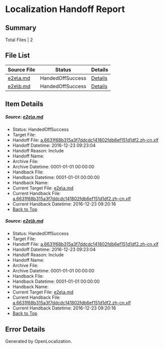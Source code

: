 # <a name='report-top'></a> Localization Handoff Report

## Summary
 Total Files | 2

## File List
 Source File | Status | Details 
 ----------- | ------ | ------- 
 [e2e\a.md](https://github.com/OpenLocalizationTestOrg/ol-test0/blob/801ef7873828fd79c0fe3def7c5a01c46e3e33ba/e2e/a.md) | HandedOffSuccess | [Details](#f1d05b17d2f8cbce6e4f34335440b36bb7f4c2441)
 [e2e\b.md](https://github.com/OpenLocalizationTestOrg/ol-test0/blob/801ef7873828fd79c0fe3def7c5a01c46e3e33ba/e2e/b.md) | HandedOffSuccess | [Details](#f1d05b17d2f8cbce6e4f34335440b36bb7f4c2442)

## Item Details
##### <a name='f1d05b17d2f8cbce6e4f34335440b36bb7f4c2441'></a> Source: [e2e\a.md](https://github.com/OpenLocalizationTestOrg/ol-test0/blob/801ef7873828fd79c0fe3def7c5a01c46e3e33ba/e2e/a.md)
* Status: HandedOffSuccess
* Target File: 
* Handoff File: [a.6631f68b315a3f7ddcdc141802fdb6ef151d1df2.zh-cn.xlf](https://github.com/OpenLocalizationTestOrg/ol-test0-handoff/blob/d0724a73458cbf107fec10c4bcd0ffaf54a65fac/ol-handoff/OpenLocalizationTestOrg/ol-test0-zhcn/shujia/ht/a.6631f68b315a3f7ddcdc141802fdb6ef151d1df2.zh-cn.xlf)
* Handoff Datetime: 2016-12-23 09:23:04
* Handoff Reason: Include
* Handoff Name: 
* Archive File: 
* Archive Datetime: 0001-01-01 00:00:00
* Handback File: 
* Handback Datetime: 0001-01-01 00:00:00
* Handback Name: 
* Current Target File: [e2e\a.md](https://github.com/OpenLocalizationTestOrg/ol-test0-zhcn/blob/4f0c74d6b87ce2f65dd377dd480a7a247fadf5d1/e2e/a.md)
* Current Handback File: [a.6631f68b315a3f7ddcdc141802fdb6ef151d1df2.zh-cn.xlf](https://github.com/OpenLocalizationTestOrg/ol-test0-handback/blob/aa7cbedaa2c32b7cf8dae7d80fa45cf9b7cb5d03/ol-handback/OpenLocalizationTestOrg/ol-test0-zhcn/shujia/ht/a.6631f68b315a3f7ddcdc141802fdb6ef151d1df2.zh-cn.xlf)
* Current Handback Datetime: 2016-12-23 09:20:16
* [Back to Top](#report-top)

##### <a name='f1d05b17d2f8cbce6e4f34335440b36bb7f4c2442'></a> Source: [e2e\b.md](https://github.com/OpenLocalizationTestOrg/ol-test0/blob/801ef7873828fd79c0fe3def7c5a01c46e3e33ba/e2e/b.md)
* Status: HandedOffSuccess
* Target File: 
* Handoff File: [a.6631f68b315a3f7ddcdc141802fdb6ef151d1df2.zh-cn.xlf](https://github.com/OpenLocalizationTestOrg/ol-test0-handoff/blob/d0724a73458cbf107fec10c4bcd0ffaf54a65fac/ol-handoff/OpenLocalizationTestOrg/ol-test0-zhcn/shujia/ht/a.6631f68b315a3f7ddcdc141802fdb6ef151d1df2.zh-cn.xlf)
* Handoff Datetime: 2016-12-23 09:23:04
* Handoff Reason: Include
* Handoff Name: 
* Archive File: 
* Archive Datetime: 0001-01-01 00:00:00
* Handback File: 
* Handback Datetime: 0001-01-01 00:00:00
* Handback Name: 
* Current Target File: [e2e\a.md](https://github.com/OpenLocalizationTestOrg/ol-test0-zhcn/blob/4f0c74d6b87ce2f65dd377dd480a7a247fadf5d1/e2e/a.md)
* Current Handback File: [a.6631f68b315a3f7ddcdc141802fdb6ef151d1df2.zh-cn.xlf](https://github.com/OpenLocalizationTestOrg/ol-test0-handback/blob/aa7cbedaa2c32b7cf8dae7d80fa45cf9b7cb5d03/ol-handback/OpenLocalizationTestOrg/ol-test0-zhcn/shujia/ht/a.6631f68b315a3f7ddcdc141802fdb6ef151d1df2.zh-cn.xlf)
* Current Handback Datetime: 2016-12-23 09:20:16
* [Back to Top](#report-top)


## Error Details

Generated by OpenLocalization.
